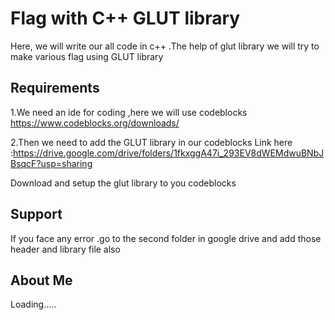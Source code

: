 
# Flag with C++ GLUT library

Here, we will write our all code in c++ .The help of glut library we will try to make various flag using GLUT library


## Requirements
1.We need an ide for coding ,here we will use codeblocks https://www.codeblocks.org/downloads/

2.Then we need to add the GLUT library in our codeblocks Link here :https://drive.google.com/drive/folders/1fkxggA47i_293EV8dWEMdwuBNbJBsqcF?usp=sharing

Download and setup the glut library to you codeblocks


## Support

If you face any error .go to the second folder in google drive and add those header and library file also 

## About Me
Loading.....
